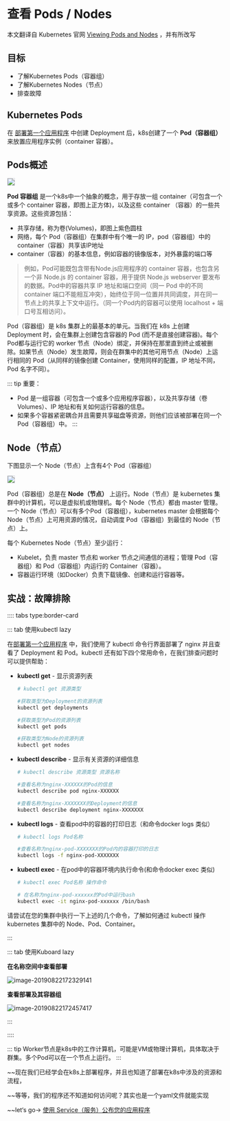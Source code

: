 # 查看 Pods / Nodes

本文翻译自 Kubernetes 官网 [Viewing Pods and Nodes](https://kubernetes.io/docs/tutorials/kubernetes-basics/explore/explore-intro/) ，并有所改写

## 目标

- 了解Kubernetes Pods（容器组）
- 了解Kubernetes Nodes（节点）
- 排查故障

## Kubernetes Pods

在 [部署第一个应用程序](./deploy-app.html) 中创建 Deployment 后，k8s创建了一个 **Pod（容器组）** 来放置应用程序实例（container 容器）。

## Pods概述

<img src="./explore.assets/module_03_pods.svg" style="border: 1px solid #d7dae2; max-width: 800px;"></img>


**Pod 容器组** 是一个k8s中一个抽象的概念，用于存放一组 container（可包含一个或多个 container 容器，即图上正方体)，以及这些 container （容器）的一些共享资源。这些资源包括：

- 共享存储，称为卷(Volumes)，即图上紫色圆柱
- 网络，每个 Pod（容器组）在集群中有个唯一的 IP，pod（容器组）中的 container（容器）共享该IP地址
- container（容器）的基本信息，例如容器的镜像版本，对外暴露的端口等

> 例如，Pod可能既包含带有Node.js应用程序的 container 容器，也包含另一个非 Node.js 的 container 容器，用于提供 Node.js webserver 要发布的数据。Pod中的容器共享 IP 地址和端口空间（同一 Pod 中的不同 container 端口不能相互冲突），始终位于同一位置并共同调度，并在同一节点上的共享上下文中运行。（同一个Pod内的容器可以使用 localhost + 端口号互相访问）。
>

Pod（容器组）是 k8s 集群上的最基本的单元。当我们在 k8s 上创建 Deployment 时，会在集群上创建包含容器的 Pod (而不是直接创建容器)。每个Pod都与运行它的 worker 节点（Node）绑定，并保持在那里直到终止或被删除。如果节点（Node）发生故障，则会在群集中的其他可用节点（Node）上运行相同的 Pod（从同样的镜像创建 Container，使用同样的配置，IP 地址不同，Pod 名字不同）。

::: tip
重要：
* Pod 是一组容器（可包含一个或多个应用程序容器），以及共享存储（卷 Volumes）、IP 地址和有关如何运行容器的信息。
* 如果多个容器紧密耦合并且需要共享磁盘等资源，则他们应该被部署在同一个Pod（容器组）中。
:::

## Node（节点）

下图显示一个 Node（节点）上含有4个 Pod（容器组）

<img src="./explore.assets/module_03_nodes.svg" style="border: 1px solid #d7dae2; max-width: 600px;"></img>

Pod（容器组）总是在 **Node（节点）** 上运行。Node（节点）是 kubernetes 集群中的计算机，可以是虚拟机或物理机。每个 Node（节点）都由 master 管理。一个 Node（节点）可以有多个Pod（容器组），kubernetes master 会根据每个 Node（节点）上可用资源的情况，自动调度 Pod（容器组）到最佳的 Node（节点）上。

每个 Kubernetes Node（节点）至少运行：

- Kubelet，负责 master 节点和 worker 节点之间通信的进程；管理 Pod（容器组）和 Pod（容器组）内运行的 Container（容器）。
- 容器运行环境（如Docker）负责下载镜像、创建和运行容器等。


## 实战：故障排除

:::: tabs type:border-card

::: tab 使用kubectl lazy

在[部署第一个应用程序](./deploy-app.html) 中，我们使用了 kubectl 命令行界面部署了 nginx 并且查看了 Deployment 和 Pod。kubectl 还有如下四个常用命令，在我们排查问题时可以提供帮助：

- **kubectl get** - 显示资源列表

  ``` sh
  # kubectl get 资源类型
  
  #获取类型为Deployment的资源列表
  kubectl get deployments
  
  #获取类型为Pod的资源列表
  kubectl get pods
  
  #获取类型为Node的资源列表
  kubectl get nodes
  ```

- **kubectl describe** - 显示有关资源的详细信息

  ``` sh
  # kubectl describe 资源类型 资源名称
  
  #查看名称为nginx-XXXXXX的Pod的信息
  kubectl describe pod nginx-XXXXXX	
  
  #查看名称为nginx-XXXXXXX的Deployment的信息
  kubectl describe deployment nginx-XXXXXXX	
  ```

- **kubectl logs** - 查看pod中的容器的打印日志（和命令docker logs 类似）

  ``` sh
  # kubectl logs Pod名称
  
  #查看名称为nginx-pod-XXXXXXX的Pod内的容器打印的日志
  kubectl logs -f nginx-pod-XXXXXXX
  ```

- **kubectl exec** - 在pod中的容器环境内执行命令(和命令docker exec 类似)

  ```sh
  # kubectl exec Pod名称 操作命令
  
  # 在名称为nginx-pod-xxxxxx的Pod中运行bash
  kubectl exec -it nginx-pod-xxxxxx /bin/bash
  ```

请尝试在您的集群中执行一下上述的几个命令，了解如何通过 kubectl 操作 kubernetes 集群中的 Node、Pod、Container。

:::

::: tab 使用Kuboard lazy

**在名称空间中查看部署**

![image-20190822172329141](./explore.assets/image-20190822172329141.png)

**查看部署及其容器组**

![image-20190822172457417](./explore.assets/image-20190822172457417.png)



:::

::::

::: tip
Worker节点是k8s中的工作计算机，可能是VM或物理计算机，具体取决于群集。多个Pod可以在一个节点上运行。
:::


~~现在我们已经学会在k8s上部署程序，并且也知道了部署在k8s中涉及的资源和流程，

~~等等，我们的程序还不知道如何访问呢？其实也是一个yaml文件就能实现

~~let‘s go-> [使用 Service（服务）公布您的应用程序](./expose.html)
